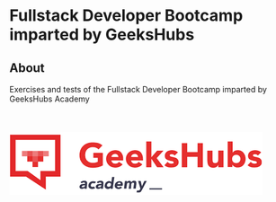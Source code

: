 # Fullstack Developer Bootcamp imparted by GeeksHubs 

## About <a name = "about"></a>
Exercises and tests of the Fullstack Developer Bootcamp imparted by GeeksHubs Academy
<br>
<br>
<br>
<br>
<img src="./images/geekshubs.png" alt="ejemplo de imagen">

